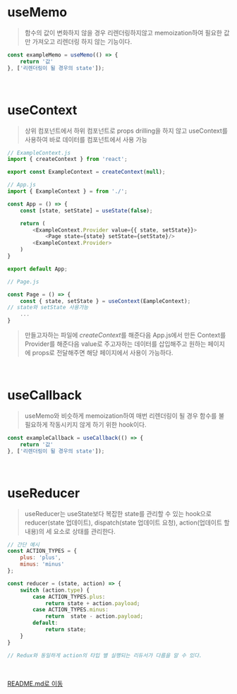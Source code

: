 # **useMemo**

> 함수의 값이 변화하지 않을 경우 리렌더링하지않고 memoization하여 필요한 값만 가져오고 리렌더링 하지 않는 기능이다.
```js
const exampleMemo = useMemo(() => {
    return '값'
}, ['리렌더링이 될 경우의 state']);
```
<br>

# **useContext**

> 상위 컴포넌트에서 하위 컴포넌트로 props drilling을 하지 않고 useContext를 사용하여 바로 데이터를 컴포넌트에서 사용 가능
```js
// ExampleContext.js
import { createContext } from 'react';

export const ExampleContext = createContext(null);
```
```js
// App.js
import { ExampleContext } = from './';

const App = () => {
    const [state, setState] = useState(false);

    return (
        <ExampleContext.Provider value={{ state, setState}}>
            <Page state={state} setState={setState}/>
        <ExampleContext.Provider>
    )
}

export default App;
```
```js
// Page.js

const Page = () => {
    const { state, setState } = useContext(EampleContext);
// state와 setState 사용가능
    ...
}

```
> 만들고자하는 파일에 *createContext*를 해준다음 App.js에서 만든 Context를 Provider를 해준다음 value로 주고자하는 데이터를 삽입해주고 원하는 페이지에 props로 전달해주면 해당 페이지에서 사용이 가능하다.

<br>

# **useCallback**

> useMemo와 비슷하게 memoization하여 매번 리렌더링이 될 경우 함수를 불필요하게 작동시키지 않게 하기 위한 hook이다.
```js
const exampleCallback = useCallback(() => {
    return '값'
}, ['리렌더링이 될 경우의 state']);
```

<br>

# **useReducer**

> useReducer는 useState보다 복잡한 state를 관리할 수 있는 hook으로 reducer(state 업데이트), dispatch(state 업데이트 요청), action(업데이트 할 내용)의 세 요소로 상태를 관리한다.
```js
// 간단 예시
const ACTION_TYPES = {
    plus: 'plus',
    minus: 'minus'
};

const reducer = (state, action) => {
    switch (action.type) {
        case ACTION_TYPES.plus: 
            return state + action.payload;
        case ACTION_TYPES.minus:
            return  state - action.payload;
        default:
            return state;
    }
}

// Redux와 동일하게 action의 타입 별 실행되는 리듀서가 다름을 알 수 있다.
```

<br>

[README.md로 이동](../../README.md)
